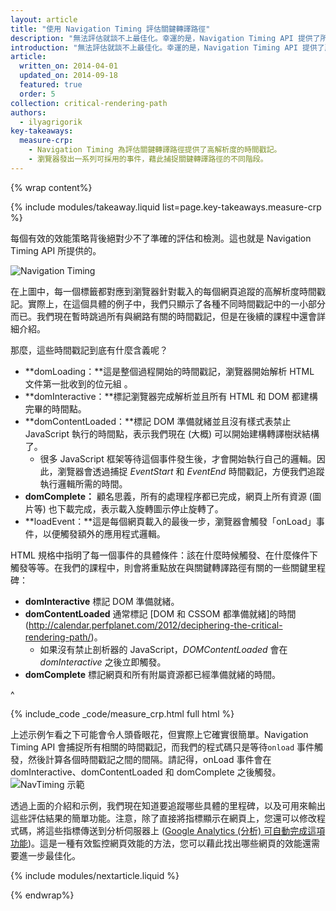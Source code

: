 ```yaml
---
layout: article
title: "使用 Navigation Timing 評估關鍵轉譯路徑"
description: "無法評估就談不上最佳化。幸運的是，Navigation Timing API 提供了所有必備工具來評估關鍵轉譯路徑的每個步驟！"
introduction: "無法評估就談不上最佳化。幸運的是，Navigation Timing API 提供了所有必備工具來評估關鍵轉譯路徑的每個步驟！"
article:
  written_on: 2014-04-01
  updated_on: 2014-09-18
  featured: true
  order: 5
collection: critical-rendering-path
authors:
  - ilyagrigorik
key-takeaways:
  measure-crp:
    - Navigation Timing 為評估關鍵轉譯路徑提供了高解析度的時間戳記。
    - 瀏覽器發出一系列可採用的事件，藉此捕捉關鍵轉譯路徑的不同階段。
---
```

{% wrap content%}

<style>
  img, video, object {
    max-width: 100%;
  }

  img.center {
    display: block;
    margin-left: auto;
    margin-right: auto;
  }
</style>

{% include modules/takeaway.liquid list=page.key-takeaways.measure-crp %}

每個有效的效能策略背後絕對少不了準確的評估和檢測。這也就是 Navigation Timing API 所提供的。

<img src="images/dom-navtiming.png" class="center" alt="Navigation Timing">

在上圖中，每一個標籤都對應到瀏覽器針對載入的每個網頁追蹤的高解析度時間戳記。實際上，在這個具體的例子中，我們只顯示了各種不同時間戳記中的一小部分而已。我們現在暫時跳過所有與網路有關的時間戳記，但是在後續的課程中還會詳細介紹。

那麼，這些時間戳記到底有什麼含義呢？

* **domLoading：**這是整個過程開始的時間戳記，瀏覽器開始解析 HTML 文件第一批收到的位元組
  。
* **domInteractive：**標記瀏覽器完成解析並且所有 HTML 和 DOM 都建構完畢的時間點。
* **domContentLoaded：**標記 DOM 準備就緒並且沒有樣式表禁止 JavaScript 執行的時間點，表示我們現在 (大概) 可以開始建構轉譯樹狀結構了。
    * 很多 JavaScript 框架等待這個事件發生後，才會開始執行自己的邏輯。因此，瀏覽器會透過捕捉 _EventStart_ 和 _EventEnd_ 時間戳記，方便我們追蹤執行邏輯所需的時間。
* **domComplete：** 顧名思義，所有的處理程序都已完成，網頁上所有資源 (圖片等) 也下載完成，表示載入旋轉圖示停止旋轉了。
* **loadEvent：**這是每個網頁載入的最後一步，瀏覽器會觸發「onLoad」事件，以便觸發額外的應用程式邏輯。

HTML 規格中指明了每一個事件的具體條件：該在什麼時候觸發、在什麼條件下觸發等等。在我們的課程中，則會將重點放在與關鍵轉譯路徑有關的一些關鍵里程碑：

* **domInteractive** 標記 DOM 準備就緒。
* **domContentLoaded** 通常標記 [DOM 和 CSSOM 都準備就緒]的時間(http://calendar.perfplanet.com/2012/deciphering-the-critical-rendering-path/)。
    * 如果沒有禁止剖析器的 JavaScript，_DOMContentLoaded_ 會在 _domInteractive_ 之後立即觸發。
* **domComplete** 標記網頁和所有附屬資源都已經準備就緒的時間。

^

{% include_code _code/measure_crp.html full html %}

上述示例乍看之下可能會令人頭昏眼花，但實際上它確實很簡單。Navigation Timing API 會捕捉所有相關的時間戳記，而我們的程式碼只是等待`onload` 事件觸發，然後計算各個時間戳記之間的間隔。請記得，onLoad 事件會在 domInteractive、domContentLoaded 和 domComplete 之後觸發。
<img src="images/device-navtiming-small.png" class="center" alt="NavTiming 示範">

透過上面的介紹和示例，我們現在知道要追蹤哪些具體的里程碑，以及可用來輸出這些評估結果的簡單功能。注意，除了直接將指標顯示在網頁上，您還可以修改程式碼，將這些指標傳送到分析伺服器上 ([Google Analytics (分析) 可自動完成這項功能](https://support.google.com/analytics/answer/1205784?hl=zh-TW))。這是一種有效監控網頁效能的方法，您可以藉此找出哪些網頁的效能還需要進一步最佳化。

{% include modules/nextarticle.liquid %}

{% endwrap%}

